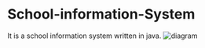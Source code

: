 # School-information-System
It is a school information system written in java.
![diagram](https://user-images.githubusercontent.com/36645298/168441729-2264af15-d573-4acf-9051-b470d228f6c5.png)
